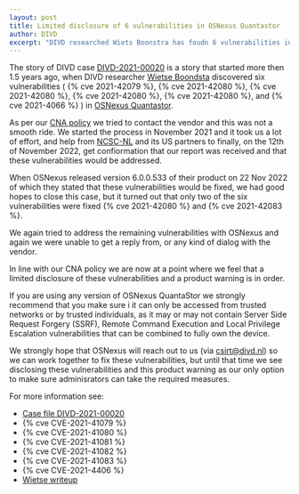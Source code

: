 ```yaml
---
layout: post
title: Limited disclosure of 6 vulnerabilities in OSNexus Quantastor
author: DIVD
excerpt: "DIVD researched Wiets Boonstra has foudn 6 vulnerabilities in OSNexus Quantastor. We are disclosing these vulnerabilities and issueing a product warning as a last resort, due to a severly limited cooperation form the vendor."
---
```

The story of DIVD case [DIVD-2021-00020](/DIVD-2021-00020) is a story that started more then 1.5 years ago, when DIVD researcher [Wietse Boondsta](https://www.divd.nl/people/Wietse%20Boonstra/) discovered six vulnerabilities ( {% cve 2021-42079 %}, {% cve 2021-42080 %}, {% cve 2021-42080 %}, {% cve 2021-42080 %}, {% cve 2021-42080 %}, and {% cve 2021-4066 %} ) in [OSNexus Quantastor](https://www.osnexus.com/products/software-defined-storage).

As per our [CNA policy](/cna) we tried to contact the vendor and this was not a smooth ride. We started the process in November 2021 and it took us a lot of effort, and help from [NCSC-NL](https://www.ncsn.nl) and its US partners to finally, on the 12th of November 2022, get confiormation that our report was received and that these vulnerabilities would be addressed.

When OSNexus released version 6.0.0.533 of their product on 22 Nov 2022 of which they stated that these vulnerabilities would be fixed, we had good hopes to close this case, but it turned out that only two of the six vulnerabilities were fixed {% cve 2021-42080 %} and {% cve 2021-42083 %}.

We again tried to address the remaining vulnerabilities with OSNexus and again we were unable to get a reply from, or any kind of dialog with the vendor.

In line with our CNA policy we are now at a point where we feel that a limited disclosure of these vulnerabilities and a product warning is in order.

If you are using any version of OSNexus QuantaStor we strongly recommend that you make sure i it can only be accessed from trusted networks or by trusted individuals, as it may or may not contain Server Side Request Forgery (SSRF), Remote Command Execution and Local Privilege Escalation vulnerabilities that can be combined to fully own the device.

We strongly hope that OSNexus will reach out to us (via csirt@divd.nl) so we can work together to fix these vulnerabilities, but until that time we see disclosing these vulnerabilities and this product warning as our only option to make sure adminisrators can take the required measures.

For more information see:
* [Case file DIVD-2021-00020](/DIVD-2021-00020)
* {% cve CVE-2021-41079 %}
* {% cve CVE-2021-41080 %}
* {% cve CVE-2021-41081 %}
* {% cve CVE-2021-41082 %}
* {% cve CVE-2021-41083 %}
* {% cve CVE-2021-4406 %}
* [Wietse writeup](https://wbsec.nl/writeups/osnexus/)

